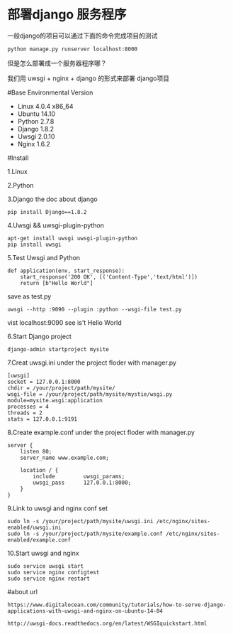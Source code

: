 # 部署django 服务程序

一般django的项目可以通过下面的命令完成项目的测试
```
python manage.py runserver localhost:8000
```
但是怎么部署成一个服务器程序哪？

我们用 uwsgi + nginx + django 的形式来部署 django项目

#Base Environmental Version

* Linux 4.0.4 x86_64
* Ubuntu 14.10
* Python 2.7.8
* Django 1.8.2
* Uwsgi 2.0.10
* Nginx 1.6.2

#Install

1.Linux

2.Python

3.Django the doc about django
```
pip install Django==1.8.2
```
4.Uwsgi && uwsgi-plugin-python
```
apt-get install uwsgi uwsgi-plugin-python
pip install uwsgi
```
5.Test Uwsgi and Python
```
def application(env, start_response):
    start_response('200 OK', [('Content-Type','text/html')])
    return [b"Hello World"]
```
save as test.py
```
uwsgi --http :9090 --plugin :python --wsgi-file test.py
```
vist localhost:9090 see is't Hello World

6.Start Django project
```
django-admin startproject mysite
```
7.Creat uwsgi.ini under the project floder with manager.py
```
[uwsgi]
socket = 127.0.0.1:8000
chdir = /your/project/path/mysite/
wsgi-file = /your/project/path/mysite/mystie/wsgi.py
module=mysite.wsgi:application
processes = 4
threads = 2
stats = 127.0.0.1:9191
```
8.Create example.conf under the project floder with manager.py
```
server {
    listen 80;
    server_name www.example.com;

    location / {
        include         uwsgi_params;
        uwsgi_pass      127.0.0.1:8000;
    }
}
```
9.Link to uwsgi and nginx conf set
```
sudo ln -s /your/project/path/mysite/uwsgi.ini /etc/nginx/sites-enabled/uwsgi.ini
sudo ln -s /your/project/path/mysite/example.conf /etc/nginx/sites-enabled/example.conf
```
10.Start uwsgi and nginx
```
sudo service uwsgi start
sudo service nginx configtest
sudo service nginx restart
```
#about url
```
https://www.digitalocean.com/community/tutorials/how-to-serve-django-applications-with-uwsgi-and-nginx-on-ubuntu-14-04

http://uwsgi-docs.readthedocs.org/en/latest/WSGIquickstart.html
```
